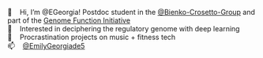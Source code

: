 👋 &nbsp;&nbsp; Hi, I’m @EGeorgia! Postdoc student in the [@Bienko-Crosetto-Group](https://github.com/BiCroLab) and part of the [Genome Function Initiative](https://github.com/Genome-Function-Initiative-Oxford)    
👀 &nbsp;&nbsp; Interested in deciphering the regulatory genome with deep learning  
🌱 &nbsp;&nbsp; Procrastination projects on music + fitness tech  
📫 &nbsp;&nbsp; [@EmilyGeorgiade5](https://twitter.com/EmilyGeorgiade5)    

<!---
EGeorgia/EGeorgia is a ✨ special ✨ repository because its `README.md` (this file) appears on your GitHub profile.
You can click the Preview link to take a look at your changes.
--->
